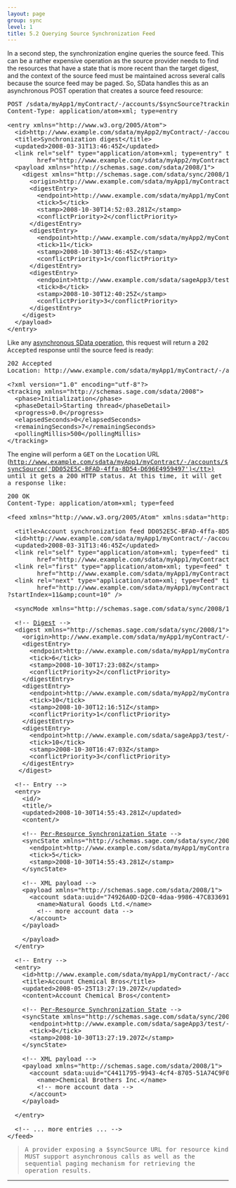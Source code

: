 ```yaml
---
layout: page
group: sync
level: 1
title: 5.2 Querying Source Synchronization Feed
---
```


In a second step, the synchronization engine queries the source feed. This
can be a rather expensive operation as the source provider needs to find the
resources that have a state that is more recent than the target digest, and the
context of the source feed must be maintained across several calls because the
source feed may be paged. So, SData handles this as an asynchronous&nbsp;POST
operation that creates a source feed resource:

<pre>POST /sdata/myApp1/myContract/-/accounts/$syncSource?trackingID=DD052E5C-BFAD-4ffa-8D54-D696E4959497&amp;runName=Full%20CRM%20to%20ERP&amp;runStamp=2009-10-14T08:51:02 HTTP/1.1
Content-Type:&nbsp;application/atom+xml; type=entry

&lt;entry xmlns="http://www.w3.org/2005/Atom"&gt;
&nbsp;&nbsp;&lt;id&gt;http://www.example.com/sdata/myApp2/myContract/-/accounts/$syncDigest&lt;/id&gt;
&nbsp;&nbsp;&lt;title&gt;Synchronization digest&lt;/title&gt;
&nbsp;&nbsp;&lt;updated&gt;2008-03-31T13:46:45Z&lt;/updated&gt;
&nbsp;&nbsp;&lt;link rel="self" type="application/atom+xml; type=entry" title="Refresh" 
        href="http://www.example.com/sdata/myApp2/myContract/-/accounts/$syncDigest" /&gt;
  &lt;payload xmlns="http://schemas.sage.com/sdata/2008/1"&gt;
    &lt;digest xmlns="http://schemas.sage.com/sdata/sync/2008/1"&gt;
      &lt;origin&gt;http://www.example.com/sdata/myApp1/myContract/-/accounts&lt;/origin&gt;
      &lt;digestEntry&gt;
        &lt;endpoint&gt;http://www.example.com/sdata/myApp1/myContract/-/accounts&lt;/endpoint&gt;
        &lt;tick&gt;5&lt;/tick&gt;
        &lt;stamp&gt;2008-10-30T14:52:03.281Z&lt;/stamp&gt;
&nbsp;       &lt;conflictPriority&gt;2&lt;/conflictPriority&gt;
      &lt;/digestEntry&gt;
      &lt;digestEntry&gt;
        &lt;endpoint&gt;http://www.example.com/sdata/myApp2/myContract/-/accounts&lt;/endpoint&gt;
        &lt;tick&gt;11&lt;/tick&gt;
        &lt;stamp&gt;2008-10-30T13:46:45Z&lt;/stamp&gt;
&nbsp;       &lt;conflictPriority&gt;1&lt;/conflictPriority&gt;
      &lt;/digestEntry&gt;
      &lt;digestEntry&gt;
        &lt;endpoint&gt;http://www.example.com/sdata/sageApp3/test/-/accounts&lt;/endpoint&gt;
        &lt;tick&gt;8&lt;/tick&gt;
        &lt;stamp&gt;2008-10-30T12:40:25Z&lt;/stamp&gt;
&nbsp;       &lt;conflictPriority&gt;3&lt;/conflictPriority&gt;
      &lt;/digestEntry&gt;
    &lt;/digest&gt;
  &lt;/payload&gt;
&lt;/entry&gt;</pre>

Like
any&nbsp;[asynchronous SData operation](../../core/1105/ "11.5 Asynchronous Operations"), this request will return a&nbsp;<tt>202 Accepted</tt>&nbsp;response
until the source feed is ready:

<pre>202 Accepted
Location: http://www.example.com/sdata/myApp1/myContract/-/accounts/$syncSource('DD052E5C-BFAD-4ffa-8D54-D696E4959497')
&nbsp;
&lt;?xml version="1.0" encoding="utf-8"?&gt;
&lt;tracking xmlns="http://schemas.sage.com/sdata/2008"&gt;
&nbsp;&nbsp;&lt;phase&gt;Initialization&lt;/phase&gt;
&nbsp;&nbsp;&lt;phaseDetail&gt;Starting thread&lt;/phaseDetail&gt;
&nbsp;&nbsp;&lt;progress&gt;0.0&lt;/progress&gt;
&nbsp;&nbsp;&lt;elapsedSeconds&gt;0&lt;/elapsedSeconds&gt;
&nbsp;&nbsp;&lt;remainingSeconds&gt;7&lt;/remainingSeconds&gt;
  &lt;pollingMillis&gt;500&lt;/pollingMillis&gt;
&lt;/tracking&gt;</pre>

The engine will perform a&nbsp;<tt>GET</tt>&nbsp;on the&nbsp;<tt>Location</tt>&nbsp;URL
(<tt>http://www.example.com/sdata/myApp1/myContract/-/accounts/$syncSource('DD052E5C-BFAD-4ffa-8D54-D696E4959497')</tt>)
until it gets a&nbsp;<tt>200</tt>&nbsp;HTTP status. At this time, it will get a response
like:

<pre>200 OK
Content-Type: application/atom+xml; type=feed

&lt;feed xmlns="http://www.w3.org/2005/Atom" xmlns:sdata="http://schemas.sage.com/sdata/2008/1"&gt;

&nbsp; &lt;title&gt;Account synchronization feed DD052E5C-BFAD-4ffa-8D54-D696E4959497&lt;/title&gt;
&nbsp; &lt;id&gt;http://www.example.com/sdata/myApp1/myContract/-/accounts/$syncSource('DD052E5C-BFAD-4ffa-8D54-D696E4959497')&lt;/id&gt;
&nbsp; &lt;updated&gt;2008-03-31T13:46:45Z&lt;/updated&gt;
  &lt;link&nbsp;rel="self"&nbsp;type="application/atom+xml; type=feed"&nbsp;title="Refresh"&nbsp;
        href="http://www.example.com/sdata/myApp1/myContract/-/accounts/$syncSource('DD052E5C-BFAD-4ffa-8D54-D696E4959497')" /&gt;
  &lt;link&nbsp;rel="first"&nbsp;type="application/atom+xml; type=feed"&nbsp;title="First Page"&nbsp;
        href="http://www.example.com/sdata/myApp1/myContract/-/accounts/$syncSource('DD052E5C-BFAD-4ffa-8D54-D696E4959497')" /&gt;
  &lt;link&nbsp;rel="next"&nbsp;type="application/atom+xml; type=feed"&nbsp;title="NextPage"&nbsp;
        href="http://www.example.com/sdata/myApp1/myContract/-/accounts/$syncSource('DD052E5C-BFAD-4ffa-8D54-D696E4959497')
?startIndex=11&amp;amp;count=10" /&gt;

  &lt;syncMode xmlns="http://schemas.sage.com/sdata/sync/2008/1"&gt;catchUp&lt;/syncMode&gt;

  &lt;!-- <a href="../0402/" title="4.2 Synchronization Digest">Digest</a> --&gt;
  &lt;digest xmlns="http://schemas.sage.com/sdata/sync/2008/1"&gt;
    &lt;origin&gt;http://www.example.com/sdata/myApp1/myContract/-/accounts&lt;/origin&gt;
    &lt;digestEntry&gt;
      &lt;endpoint&gt;http://www.example.com/sdata/myApp1/myContract/-/accounts&lt;/endpoint&gt;
      &lt;tick&gt;6&lt;/tick&gt;
      &lt;stamp&gt;2008-10-30T17:23:08Z&lt;/stamp&gt;
&nbsp;     &lt;conflictPriority&gt;2&lt;/conflictPriority&gt;
    &lt;/digestEntry&gt;
    &lt;digestEntry&gt;
      &lt;endpoint&gt;http://www.example.com/sdata/myApp2/myContract/-/accounts&lt;/endpoint&gt;
      &lt;tick&gt;10&lt;/tick&gt;
      &lt;stamp&gt;2008-10-30T12:16:51Z&lt;/stamp&gt;
&nbsp;     &lt;conflictPriority&gt;1&lt;/conflictPriority&gt;
    &lt;/digestEntry&gt;
    &lt;digestEntry&gt;
      &lt;endpoint&gt;http://www.example.com/sdata/sageApp3/test/-/accounts&lt;/endpoint&gt;
      &lt;tick&gt;10&lt;/tick&gt;
      &lt;stamp&gt;2008-10-30T16:47:03Z&lt;/stamp&gt;
&nbsp;     &lt;conflictPriority&gt;3&lt;/conflictPriority&gt;
    &lt;/digestEntry&gt;
   &lt;/digest&gt;

  &lt;!-- Entry --&gt;
  &lt;entry&gt;
    &lt;id/&gt;
&nbsp;   &lt;title/&gt;
&nbsp;   &lt;updated&gt;2008-10-30T14:55:43.281Z&lt;/updated&gt;
&nbsp;   &lt;content/&gt;

    &lt;!-- <a href="../0403/" title="4.3 Per-resource Synchronization State">Per-Resource Synchronization State</a> --&gt;
    &lt;syncState xmlns="http://schemas.sage.com/sdata/sync/2008/1"&gt;
&nbsp;     &lt;endpoint&gt;http://www.example.com/sdata/myApp1/myContract/-/accounts&lt;/endpoint&gt;
&nbsp;     &lt;tick&gt;5&lt;/tick&gt;
&nbsp;     &lt;stamp&gt;2008-10-30T14:55:43.281Z&lt;/stamp&gt;
    &lt;/syncState&gt;

    &lt;!-- XML payload --&gt;
    &lt;payload xmlns="http://schemas.sage.com/sdata/2008/1"&gt;
&nbsp;     &lt;account sdata:uuid="74926A0D-D2C0-4daa-9986-47C833691569" xmlns="http://schemas.sage.com/myContract"&gt;
&nbsp;&nbsp;&nbsp;     &lt;name&gt;Natural Goods Ltd.&lt;/name&gt;
        &lt;!-- more account data --&gt;
&nbsp;     &lt;/account&gt;
    &lt;/payload&gt;

    &lt;/payload&gt;
  &lt;/entry&gt;

  &lt;!-- Entry --&gt;
&nbsp; &lt;entry&gt;
&nbsp;&nbsp;&nbsp; &lt;id&gt;http://www.example.com/sdata/myApp1/myContract/-/accounts('23552')&lt;/id&gt;
&nbsp;&nbsp;&nbsp; &lt;title&gt;Account Chemical Bros&lt;/title&gt;
&nbsp;&nbsp;&nbsp; &lt;updated&gt;2008-05-25T13:27:19.207Z&lt;/updated&gt;
&nbsp;&nbsp;&nbsp; &lt;content&gt;Account Chemical Bros&lt;/content&gt;

    &lt;!-- <a href="../0403/" title="4.3 Per-resource Synchronization State">Per-Resource Synchronization State</a> --&gt;
    &lt;syncState xmlns="http://schemas.sage.com/sdata/sync/2008/1"&gt;
&nbsp;     &lt;endpoint&gt;http://www.example.com/sdata/sageApp3/test/-/accounts&lt;/endpoint&gt;
&nbsp;     &lt;tick&gt;8&lt;/tick&gt;
&nbsp;     &lt;stamp&gt;2008-10-30T13:27:19.207Z&lt;/stamp&gt;
    &lt;/syncState&gt;

    &lt;!-- XML payload --&gt;
    &lt;payload xmlns="http://schemas.sage.com/sdata/2008/1"&gt;
  &nbsp;&nbsp;&nbsp; &lt;account sdata:uuid="C4411795-9943-4cf4-8705-51A74C9F0ACC" xmlns="http://schemas.sage.com/myContract"&gt;
&nbsp;&nbsp;&nbsp;     &lt;name&gt;Chemical Brothers Inc.&lt;/name&gt;
        &lt;!-- more account data --&gt;
&nbsp;&nbsp;&nbsp;   &lt;/account&gt;
    &lt;/payload&gt;

&nbsp; &lt;/entry&gt;

&nbsp; &lt;!-- ... more entries ... --&gt;
&lt;/feed&gt;</pre>

<blockquote class="compliance">A provider exposing a <tt>$syncSource</tt> URL for resource kind
MUST support asynchronous calls as well as the sequential paging mechanism for
retrieving the operation results.</blockquote>

* * *